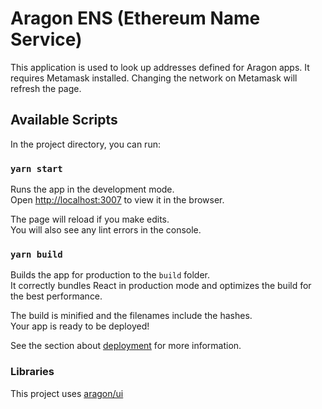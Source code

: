 # Aragon ENS (Ethereum Name Service)

This application is used to look up addresses defined for Aragon apps.  It requires Metamask installed.  Changing the network on Metamask will refresh the page.

## Available Scripts

In the project directory, you can run:

### `yarn start`

Runs the app in the development mode.\
Open [http://localhost:3007](http://localhost:3007) to view it in the browser.

The page will reload if you make edits.\
You will also see any lint errors in the console.


### `yarn build`

Builds the app for production to the `build` folder.\
It correctly bundles React in production mode and optimizes the build for the best performance.

The build is minified and the filenames include the hashes.\
Your app is ready to be deployed!

See the section about [deployment](https://facebook.github.io/create-react-app/docs/deployment) for more information.


### Libraries
This project uses [aragon/ui](https://ui.aragon.org/)
